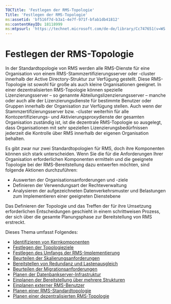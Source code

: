 ```yaml
---
TOCTitle: 'Festlegen der RMS-Topologie'
Title: 'Festlegen der RMS-Topologie'
ms:assetid: 'bf516f7d-b3a1-4e7f-971f-bfab1db41812'
ms:contentKeyID: 18118999
ms:mtpsurl: 'https://technet.microsoft.com/de-de/library/Cc747651(v=WS.10)'
---
```


Festlegen der RMS-Topologie
===========================

In der Standardtopologie von RMS werden alle RMS-Dienste für eine Organisation von einem RMS-Stammzertifizierungsserver oder -cluster innerhalb der Active Directory-Struktur zur Verfügung gestellt. Diese RMS-Topologie ist sowohl für große als auch kleine Organisationen geeignet. In einer dezentralisierten RMS-Topologie können spezielle Lizenzierungsserver – so genannte Abteilungslizenzierungsserver – manche oder auch alle der Lizenzierungsdienste für bestimmte Benutzer oder Gruppen innerhalb der Organisation zur Verfügung stellen. Auch wenn der Stammzertifizierungsserver bzw. -cluster weiterhin für alle Kontozertifizierungs- und Aktivierungsproxydienste der gesamten Organisation zuständig ist, ist die dezentrale RMS-Topologie so ausgelegt, dass Organisationen mit sehr speziellen Lizenzierungsbedürfnissen jederzeit die Kontrolle über RMS innerhalb der eigenen Organisation behalten.

Es gibt zwar nur zwei Standardtopologien für RMS, doch ihre Komponenten können sich stark unterscheiden. Wenn Sie die für die Anforderungen Ihrer Organisation erforderlichen Komponenten ermitteln und die geeignete Topologie bei der RMS-Bereitstellung dazu entwerfen möchten, sind folgende Aktionen durchzuführen:

-   Auswerten der Organisationsanforderungen und -ziele
-   Definieren der Verwendungsart der Rechteverwaltung
-   Analysieren der aufgezeichneten Datenverkehrsmuster und Belastungen zum Implementieren einer geeigneten Dienstebene

Das Definieren der Topologie und das Treffen der für ihre Umsetzung erforderlichen Entscheidungen geschieht in einem schrittweisen Prozess, der sich über die gesamte Planungsphase zur Bereitstellung von RMS erstreckt.

Dieses Thema umfasst Folgendes:

-   [Identifizieren von Kernkomponenten](https://technet.microsoft.com/c9ec225b-0e51-42f5-aff6-0aecb62e3b27)
-   [Festlegen der Topologieziele](https://technet.microsoft.com/8275a04d-3e5b-40b0-be9d-2f31b7aeca6b)
-   [Festlegen des Umfangs der RMS-Implementierung](https://technet.microsoft.com/4b5fe1be-643e-47c4-bf9b-50d1e97108fb)
-   [Beurteilen der Skalierungsanforderungen](https://technet.microsoft.com/89f0138c-946d-47d7-a286-041d4d9606a8)
-   [Bereitstellen von Redundanz und Lastenausgleich](https://technet.microsoft.com/162d547c-78a7-4848-b43e-58e481832af2)
-   [Beurteilen der Migrationsanforderungen](https://technet.microsoft.com/cec07f45-dc52-4004-860b-5cc33e5fc209)
-   [Planen der Datenbankserver-Infrastruktur](https://technet.microsoft.com/b12354bd-3143-4d1f-b5aa-450c4550653c)
-   [Einplanen der Bereitstellung über mehrere Strukturen](https://technet.microsoft.com/2dfb40b7-95b1-4362-b32e-72867544b705)
-   [Einplanen externer RMS-Benutzer](https://technet.microsoft.com/107e1338-4dcf-4ed5-a49d-e875cc883db1)
-   [Planen einer RMS-Standardtopologie](https://technet.microsoft.com/fec3201e-201f-4faf-910e-fa44132af83d)
-   [Planen einer dezentralisierten RMS-Topologie](https://technet.microsoft.com/8773a1e0-6ac3-41f5-9866-5890cef08d04)
